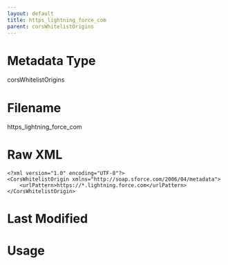 ```yaml
---
layout: default
title: https_lightning_force_com
parent: corsWhitelistOrigins
---
```

# Metadata Type
corsWhitelistOrigins


# Filename 
https_lightning_force_com


# Raw XML
```
<?xml version="1.0" encoding="UTF-8"?>
<CorsWhitelistOrigin xmlns="http://soap.sforce.com/2006/04/metadata">
    <urlPattern>https://*.lightning.force.com</urlPattern>
</CorsWhitelistOrigin>
```


# Last Modified


# Usage
